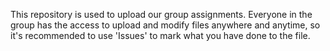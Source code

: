 This repository is used to upload our group assignments.
Everyone in the group has the access to upload and modify files anywhere and anytime, so it's recommended to use 'Issues' to mark what you have done to the file.
